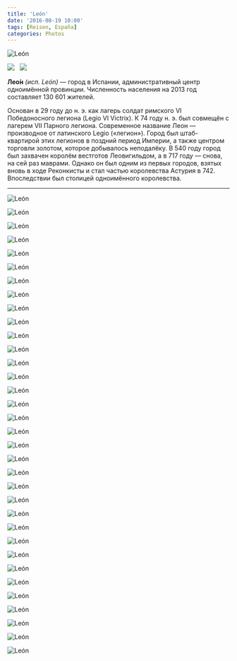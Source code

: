 ```yaml
---
title: 'León'
date: '2016-08-19 10:00'
tags: [Reisen, España]
categories: Photos
---
```


<div class='preview'><img src='{{urls.media}}/Leo-nOK.jpg' alt='León'></div>

<img src='https://upload.wikimedia.org/wikipedia/commons/thumb/6/63/Bandera_de_Le%C3%B3n_%28ciudad%29.svg/160px-Bandera_de_Le%C3%B3n_%28ciudad%29.svg.png'>   <img src='https://upload.wikimedia.org/wikipedia/commons/thumb/e/e3/Escudo_de_Le%C3%B3n_%28ciudad%29.svg/90px-Escudo_de_Le%C3%B3n_%28ciudad%29.svg.png'>

**Лео́н** _(исп. León)_ — город в Испании, административный центр одноимённой провинции. Численность населения на 2013 год составляет 130 601 жителей.

Основан в 29 году до н. э. как лагерь солдат римского VI Победоносного легиона (Legio VI Victrix). К 74 году н. э. был совмещён с лагерем VII Парного легиона. Современное название Леон — производное от латинского Legio («легион»). Город был штаб-квартирой этих легионов в поздний период Империи, а также центром торговли золотом, которое добывалось неподалёку. В 540 году город был захвачен королём вестготов Леовигильдом, а в 717 году — снова, на сей раз маврами. Однако он был одним из первых городов, взятых вновь в ходе Реконкисты и стал частью королевства Астурия в 742. Впоследствии был столицей одноимённого королевства.

---

<a id='8a797afb59ef2b72b344e2b6163bd4e2-800'></a>![León]({{urls.media}}/8a797afb59ef2b72b344e2b6163bd4e2-800.jpg 'Уличная табличка. Вообще, таблички с надписью «Manzana» и номером — были замечены во многих городах пути. Известное нам значение этого слова «яблоко» не добавляло понимания. Оказывается, яблоко омонимично «кварталу» и, судя по всему, к пути отношения не имеет.')

<a id='bf8cd8ec181a6cf8eb626520c5c4272e-800'></a>![León]({{urls.media}}/bf8cd8ec181a6cf8eb626520c5c4272e-800.jpg 'Уличная табличка позаковыристей.')

<a id='04960143bb15b8cee1f51d9da42e4dff-800'></a>![León]({{urls.media}}/04960143bb15b8cee1f51d9da42e4dff-800.jpg 'Еще табличка.')

<a id='eacf45abf659f066c31b301d243c7ff8-800'></a>![León]({{urls.media}}/eacf45abf659f066c31b301d243c7ff8-800.jpg 'Люк.')

<a id='aba56fe7b811feb36112f24068abde5b-800'></a>![León]({{urls.media}}/aba56fe7b811feb36112f24068abde5b-800.jpg 'Городская стена здесь тоже неплохо сохранилась.')

<a id='1447f1744a188d72d6b2099f2f2f1080-800'></a>![León]({{urls.media}}/1447f1744a188d72d6b2099f2f2f1080-800.jpg 'Скамейка-клумба.')

<a id='ac93d5985f36d47dd05428242938ebdd-800'></a>![León]({{urls.media}}/ac93d5985f36d47dd05428242938ebdd-800.jpg '840 метров над уровнем мор в Аликанте (общепринятая здесь точка отсчета).')

<a id='7d1b595ff144f93035c76c57d48f7d27-800'></a>![León]({{urls.media}}/7d1b595ff144f93035c76c57d48f7d27-800.jpg 'Собор.')

<a id='fd898b3cb00c90cd7094dd4c390a6131-800'></a>![León]({{urls.media}}/fd898b3cb00c90cd7094dd4c390a6131-800.jpg 'Собор под 45°.')

<a id='70bcd9665468e710c5be51257b259ce0-800'></a>![León]({{urls.media}}/70bcd9665468e710c5be51257b259ce0-800.jpg 'Собор сбоку.')

<a id='1474623f534d0c6f3d69b0f16f1eec18-800'></a>![León]({{urls.media}}/1474623f534d0c6f3d69b0f16f1eec18-800.jpg 'Еще собор.')

<a id='acdba1ea399cc227b65d54cce0d55648-800'></a>![León]({{urls.media}}/acdba1ea399cc227b65d54cce0d55648-800.jpg 'Фронтон.')

<a id='f5a4c4dc6841f6c2be5a39126d0aaf0c-800'></a>![León]({{urls.media}}/f5a4c4dc6841f6c2be5a39126d0aaf0c-800.jpg 'Еще фронтон.')

<a id='3e8f2d9fd5ef781d22ae5329f72b5211-800'></a>![León]({{urls.media}}/3e8f2d9fd5ef781d22ae5329f72b5211-800.jpg 'Башенка.')

<a id='27fbf09dd625b0c051a04ebfbe68c149-800'></a>![León]({{urls.media}}/27fbf09dd625b0c051a04ebfbe68c149-800.jpg 'Задний вход.')

<a id='c1f975561d54f8a2628a010a07e7bc13-800'></a>![León]({{urls.media}}/c1f975561d54f8a2628a010a07e7bc13-800.jpg 'Клуатр.')

<a id='291879ff2695f7e85fd1dcdb93d67e94-800'></a>![León]({{urls.media}}/291879ff2695f7e85fd1dcdb93d67e94-800.jpg 'Потолок клуатра.')

<a id='96703fa938e0837a8409bda1ae26a620-800'></a>![León]({{urls.media}}/96703fa938e0837a8409bda1ae26a620-800.jpg 'Сундук в клуатре.')

<a id='df437ca997e3df32e29f3d02edcbeff5-800'></a>![León]({{urls.media}}/df437ca997e3df32e29f3d02edcbeff5-800.jpg 'Лев неочевидного анатомического строения в клуатре.')

<a id='f358cd03723396f444ed657077b7da58-800'></a>![León]({{urls.media}}/f358cd03723396f444ed657077b7da58-800.jpg 'Герб в клуатре.')

<a id='7a33dfde9bcdcde14d7c54a9d483a536-800'></a>![León]({{urls.media}}/7a33dfde9bcdcde14d7c54a9d483a536-800.jpg 'Горком.')

<a id='56bd7924f3fac722a88044273da0f572-800'></a>![León]({{urls.media}}/56bd7924f3fac722a88044273da0f572-800.jpg 'Аптека. Богаче здесь выглядят только почтамты и банки.')

<a id='fc3fc6cf7f94d8b6922cfac75ec05ef1-800'></a>![León]({{urls.media}}/fc3fc6cf7f94d8b6922cfac75ec05ef1-800.jpg 'Старый дом лучше новых двух.')

<a id='7bb18be5a86a605bdacfecaefb361a74-800'></a>![León]({{urls.media}}/7bb18be5a86a605bdacfecaefb361a74-800.jpg 'В музее снимать запрещено; но пол — можно: это гербы.')

<a id='ad584e3c47023b70e81acedf652fb100-800'></a>![León]({{urls.media}}/ad584e3c47023b70e81acedf652fb100-800.jpg 'Входная дверь.')

<a id='775dbcc8e92186243fbf756064a7916d-800'></a>![León]({{urls.media}}/775dbcc8e92186243fbf756064a7916d-800.jpg 'Жилые кварталы.')

<a id='1c1ac3fc08537352be56b276f95830de-800'></a>![León]({{urls.media}}/1c1ac3fc08537352be56b276f95830de-800.jpg 'Тут ходят пилигримы.')

<a id='a41153da6cdef822da47a1762ad5a7d9-800'></a>![León]({{urls.media}}/a41153da6cdef822da47a1762ad5a7d9-800.jpg 'Тут была стена.')

<a id='74677c560ae80a3742a38804efcef244-800'></a>![León]({{urls.media}}/74677c560ae80a3742a38804efcef244-800.jpg 'След пилигрима.')

<a id='524e687ac8bfbfd8542728992ec7bc54-800'></a>![León]({{urls.media}}/524e687ac8bfbfd8542728992ec7bc54-800.jpg 'Чувак в юбке вручает инквизитору тубус.')

<a id='0932e21c56e66f23f7af5c5fb07f960e-800'></a>![León]({{urls.media}}/0932e21c56e66f23f7af5c5fb07f960e-800.jpg 'Удобства.')

<a id='0da39636b3c3292fb91bf88d43d0428d-800'></a>![León]({{urls.media}}/0da39636b3c3292fb91bf88d43d0428d-800.jpg 'Слепки рук, отлитые в бронзе.')

<a id='04491208e4742c4db86ed519903fbeaf-800'></a>![León]({{urls.media}}/04491208e4742c4db86ed519903fbeaf-800.jpg 'Пять углов.')

<a id='fb5f4056c8b6473f9c07ac4830c1b164-800'></a>![León]({{urls.media}}/fb5f4056c8b6473f9c07ac4830c1b164-800.jpg 'Памятная доска.')
